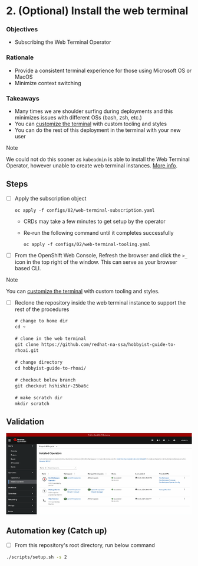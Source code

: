 # 2. (Optional) Install the web terminal

### Objectives

- Subscribing the Web Terminal Operator

### Rationale

- Provide a consistent terminal experience for those using Microsoft OS or MacOS
- Minimize context switching

### Takeaways

- Many times we are shoulder surfing during deployments and this minimizes issues with different OSs (bash, zsh, etc.)
- You can [customize the terminal](https://github.com/redhat-na-ssa/demo-ai-gitops-catalog/tree/main/components/operators/web-terminal) with custom tooling and styles
- You can do the rest of this deployment in the terminal with your new user

> [!NOTE]
> We could not do this sooner as `kubeadmin` is able to install the Web Terminal Operator, however unable to create web terminal instances. [More info](https://github.com/redhat-developer/web-terminal-operator/issues/162).

## Steps

- [ ] Apply the subscription object

      oc apply -f configs/02/web-terminal-subscription.yaml

  - CRDs may take a few minutes to get setup by the operator
  - Re-run the following command until it completes successfully

        oc apply -f configs/02/web-terminal-tooling.yaml

- [ ] From the OpenShift Web Console, Refresh the browser and click the `>_` icon in the top right of the window. This can serve as your browser based CLI.

> [!NOTE]
> You can [customize the terminal](https://github.com/redhat-na-ssa/demo-ai-gitops-catalog/tree/main/components/operators/web-terminal) with custom tooling and styles.

- [ ] Reclone the repository inside the web terminal instance to support the rest of the procedures

      # change to home dir
      cd ~

      # clone in the web terminal
      git clone https://github.com/redhat-na-ssa/hobbyist-guide-to-rhoai.git

      # change directory
      cd hobbyist-guide-to-rhoai/

      # checkout below branch
      git checkout hshishir-25ba6c

      # make scratch dir
      mkdir scratch

## Validation

![ ](/assets/02-validation.gif)

## Automation key (Catch up)

- [ ] From this repository's root directory, run below command

```sh
./scripts/setup.sh -s 2
```
